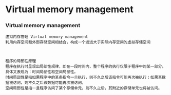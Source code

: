 # Virtual memory management


### Virtual memory management
    
    虚拟内存管理 Virtual memory management
    利用内存空间和外部存储空间相结合，构成一个远远大于实际内存空间的虚拟存储空间
    
    
    
    程序的局部性原理
    程序在执行时呈现出局部性规律，即在一段时间内，整个程序的执行仅限于程序中的某一部分。
    具体又表现为：时间局部性和空间局部性。
    时间局部性是指如果程序中的某条指令一旦执行，则不久之后该指令可能再次被执行；如果某数据被访问，则不久之后该数据可能再次被访问。
    空间局部性是指一旦程序访问了某个存储单元，则不久之后，其附近的存储单元也将被访问。
